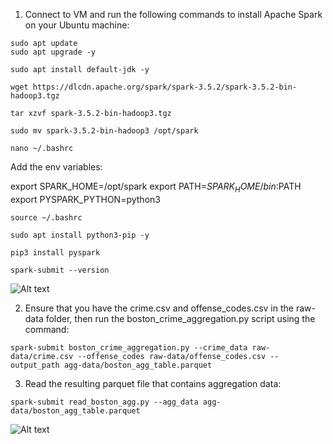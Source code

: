 1. Connect to VM and run the following commands to install Apache Spark on your Ubuntu machine:

```
sudo apt update
sudo apt upgrade -y
```

```
sudo apt install default-jdk -y
```

```
wget https://dlcdn.apache.org/spark/spark-3.5.2/spark-3.5.2-bin-hadoop3.tgz
```

```
tar xzvf spark-3.5.2-bin-hadoop3.tgz
```

```
sudo mv spark-3.5.2-bin-hadoop3 /opt/spark
```

```
nano ~/.bashrc
```

Add the env variables:

export SPARK_HOME=/opt/spark
export PATH=$SPARK_HOME/bin:$PATH
export PYSPARK_PYTHON=python3

```
source ~/.bashrc
```

```
sudo apt install python3-pip -y
```

```
pip3 install pyspark
```

```
spark-submit --version
```

![Alt text]()

2. Ensure that you have the crime.csv and offense_codes.csv in the raw-data folder, then run the boston_crime_aggregation.py script using the command:

```
spark-submit boston_crime_aggregation.py --crime_data raw-data/crime.csv --offense_codes raw-data/offense_codes.csv --output_path agg-data/boston_agg_table.parquet
```

3. Read the resulting parquet file that contains aggregation data:

```
spark-submit read_boston_agg.py --agg_data agg-data/boston_agg_table.parquet
```

![Alt text]()